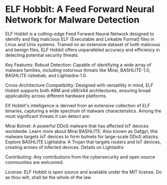 # ELF Hobbit: A Feed Forward Neural Network for Malware Detection


ELF Hobbit is a cutting-edge Feed Forward Neural Network designed to identify and flag malicious ELF (Executable and Linkable Format) files in Linux and Unix systems. Trained on an extensive dataset of both malicious and benign files, ELF Hobbit offers unparalleled accuracy and efficiency in detecting potential security threats.

Key Features:
Robust Detection: Capable of identifying a wide array of malware families, including notorious threats like Mirai, BASHLITE-1.0, BASHLITE-lizkebab, and Lightaidra-1.0.

Cross-Architecture Compatibility: Designed with versatility in mind, ELF Hobbit supports both ARM and x86/x64 architectures, ensuring broad applicability across different hardware platforms.

Elf Hobbit's intelligence is derived from an extensive collection of ELF binaries, capturing a wide spectrum of malware characteristics. Among the most significant threats it can detect are:

Mirai Botnet: A powerful DDoS malware that has affected IoT devices worldwide. Learn more about Mirai
BASHLITE: Also known as Gafgyt, this malware targets IoT devices to form botnets for large-scale DDoS attacks. Explore BASHLITE
Lightaidra: A Trojan that targets routers and IoT devices, creating armies of infected devices. Details on Lightaidra

Contributing:
Any contributions from the cybersecurity and open source communities are welcomed. 

License:
ELF Hobbit is open source and available under the MIT license. Do as thou wilt, shall be the whole of the law. 
